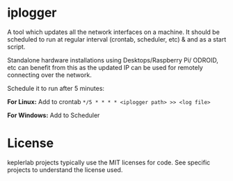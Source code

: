 iplogger
===================

A tool which updates all the network interfaces on a machine. It should be scheduled to run at regular interval (crontab, scheduler, etc) & and as a start script.

Standalone hardware installations using Desktops/Raspberry Pi/ ODROID, etc can benefit from this as the updated IP can be used for remotely connecting over the network.

Schedule it to run after 5 minutes:

**For Linux:** Add to crontab `*/5 * * * * <iplogger path> >> <log file>`
        
**For Windows:** Add to Scheduler


# License

keplerlab projects typically use the MIT licenses for code. See specific projects to understand the license used.













